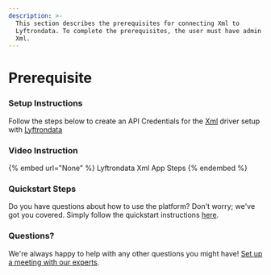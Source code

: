 ```yaml
---
description: >-
  This section describes the prerequisites for connecting Xml to
  Lyftrondata. To complete the prerequisites, the user must have admin access to
  Xml.
---
```


# Prerequisite

<mark style="color:blue;"></mark>

### Setup Instructions

Follow the steps below to create an API Credentials for the [Xml](None) driver setup with [Lyftrondata](https://www.lyftrondata.com)

### Video Instruction

{% embed url="None" %}
Lyftrondata Xml App Steps
{% endembed %}

### Quickstart Steps

Do you have questions about how to use the platform? Don't worry; we've got you covered. Simply follow the quickstart instructions [here](README.md).

### Questions? <a href="#questions" id="questions"></a>

We're always happy to help with any other questions you might have! [Set up a meeting with our experts](https://www.lyftrondata.com/book-a-meeting/).

